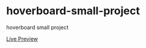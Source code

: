 # hoverboard-small-project
<p>hoverboard small project</p>
<a href="https://elhoussnimed.github.io/hoverboard-small-project/">Live Preview</a>
